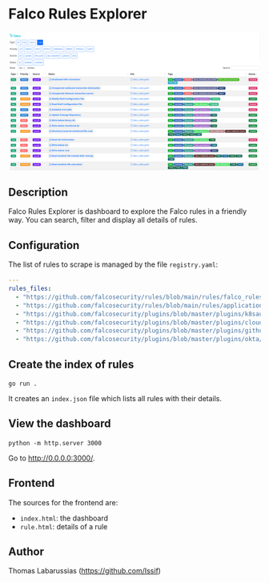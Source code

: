 # Falco Rules Explorer

![index.html](img/index.png)

## Description

Falco Rules Explorer is dashboard to explore the Falco rules in a friendly way. You can search, filter and display all details of rules.

## Configuration

The list of rules to scrape is managed by the file `registry.yaml`:

```yaml
---
rules_files:
  - "https://github.com/falcosecurity/rules/blob/main/rules/falco_rules.yaml"
  - "https://github.com/falcosecurity/rules/blob/main/rules/application_rules.yaml"
  - "https://github.com/falcosecurity/plugins/blob/master/plugins/k8saudit/rules/k8s_audit_rules.yaml"
  - "https://github.com/falcosecurity/plugins/blob/master/plugins/cloudtrail/rules/aws_cloudtrail_rules.yaml"
  - "https://github.com/falcosecurity/plugins/blob/master/plugins/github/rules/github.yaml"
  - "https://github.com/falcosecurity/plugins/blob/master/plugins/okta/rules/okta_rules.yaml"
```

## Create the index of rules

```shell
go run .
```

It creates an `index.json` file which lists all rules with their details.

## View the dashboard

```shell
python -m http.server 3000
```

Go to http://0.0.0.0:3000/.

## Frontend

The sources for the frontend are:
- `index.html`: the dashboard
- `rule.html`: details of a rule

## Author

Thomas Labarussias (https://github.com/Issif)
